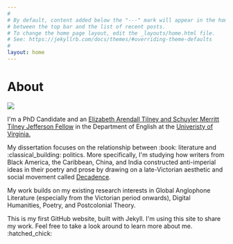 ```yaml
---
#
# By default, content added below the "---" mark will appear in the home page
# between the top bar and the list of recent posts.
# To change the home page layout, edit the _layouts/home.html file.
# See: https://jekyllrb.com/docs/themes/#overriding-theme-defaults
#
layout: home
---
```

<h1><b>About</b></h1>
<img src="https://user-images.githubusercontent.com/45428531/100414372-99700a00-3047-11eb-9a3d-48233b763450.JPG">
<p>I'm a PhD Candidate and an <a href="https://www.jeffersonscholars.org/people/cherrie-kwok">Elizabeth Arendall Tilney and Schuyler Merritt Tilney Jefferson Fellow</a> in the Department of English at the <a href="https://www.virginia.edu/">Univeristy of Virginia.</a></p>
<p>My dissertation focuses on the relationship between :book: literature and :classical_building: politics. More specifically, I'm studying how writers from Black America, the Caribbean, China, and India constructed anti-imperial ideas in their poetry and prose by drawing on a late-Victorian aesthetic and social movement called <a href="https://www.bl.uk/romantics-and-victorians/articles/aestheticism-and-decadence">Decadence</a>.</p>
<p>My work builds on my existing research interests in Global Anglophone Literature (especially from the Victorian period onwards), Digital Humanities, Poetry, and Postcolonial Theory.</p>
  
<p>This is my first GitHub website, built with Jekyll. I'm using this site to share my work. Feel free to take a look around to learn more about me.  :hatched_chick:	</p>
